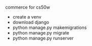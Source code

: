 commerce for cs50w

- create a venv
- download django
- python manage.py makemigrations
- python manage.py migrate
- python manage.py runserver